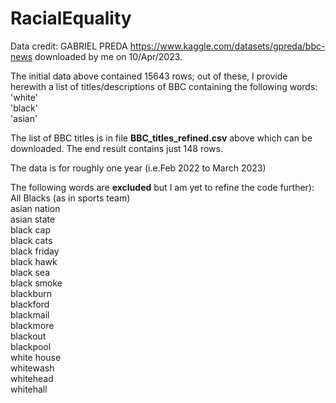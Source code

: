 # RacialEquality

Data credit: GABRIEL PREDA  https://www.kaggle.com/datasets/gpreda/bbc-news downloaded by me on 10/Apr/2023.

The initial data above contained 15643 rows; out of these, I provide herewith a list of titles/descriptions of BBC containing the following words:   
'white'  
'black'  
'asian'   

The list of BBC titles is in file **BBC_titles_refined.csv** above which can be downloaded. The end result contains just 148 rows.

The data is for roughly one year (i.e.Feb 2022 to March 2023)

The following words are **excluded** but I am yet to refine the code further):
All Blacks (as in sports team)  
asian nation   
asian state  
black cap  
black cats  
black friday  
black hawk  
black sea  
black smoke  
blackburn  
blackford  
blackmail  
blackmore  
blackout  
blackpool  
white house  
whitewash  
whitehead  
whitehall  

